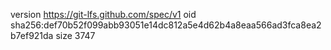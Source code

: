 version https://git-lfs.github.com/spec/v1
oid sha256:def70b52f099abb93051e14dc812a5e4d62b4a8eaa566ad3fca8ea2b7ef921da
size 3747
